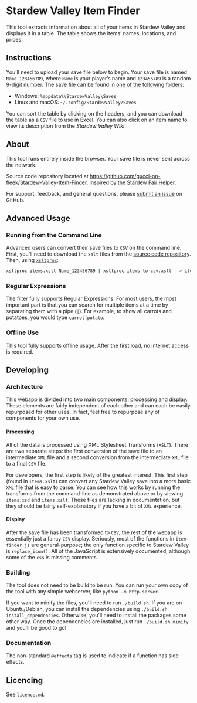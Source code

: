 Stardew Valley Item Finder
==========================

<!-- Stardew Valley Item Finder
     https://gucci-on-fleek.github.io/Stardew-Valley-Item-Finder/
     SPDX-License-Identifier: MPL-2.0+ OR CC-BY-SA-4.0+
     SPDX-FileCopyrightText: 2021 gucci-on-fleek
-->

This tool extracts information about all of your items in Stardew Valley
and displays it in a table. The table shows the items’ names, locations,
and prices.

Instructions
------------

You’ll need to upload your save file below to begin. Your save file is
named `Name_123456789`, where `Name` is your player’s name and
`123456789` is a random 9-digit number. The save file can be found in [one of the following folders](https://stardewvalleywiki.com/Saves#Find_your_save_files):

-   Windows: `%appdata%\StardewValley\Saves`
-   Linux and macOS: `~/.config/StardewValley/Saves`

You can sort the table by clicking on the headers, and you can download
the table as a `CSV` file to use in Excel. You can also click on an item name to view its description from the *Stardew Valley Wiki*.

About
-----

This tool runs entirely inside the browser. Your save file is never sent
across the network.

Source code repository located at
<https://github.com/gucci-on-fleek/Stardew-Valley-Item-Finder>. Inspired
by the [Stardew Fair
Helper](https://mouseypounds.github.io/stardew-fair-helper/).

For support, feedback, and general questions, please [submit an issue](https://github.com/gucci-on-fleek/Stardew-Valley-Item-Finder/issues/new/choose) on GitHub.

Advanced Usage
--------------

### Running from the Command Line

Advanced users can convert their save files to `CSV` on the command
line. First, you’ll need to download the `xslt` files from the [source
code
repository](https://github.com/gucci-on-fleek/Stardew-Valley-Item-Finder).
Then, using [`xsltproc`](http://xmlsoft.org/XSLT/xsltproc.html):

```bash
xsltproc items.xslt Name_123456789 | xsltproc items-to-csv.xslt - > items.csv
```

### Regular Expressions

The filter fully supports Regular Expressions. For most users, the
most important part is that you can search for multiple items at a time
by separating them with a pipe (`|`). For example, to show all carrots
and potatoes, you would type `carrot|potato`.

### Offline Use

This tool fully supports offline usage. After the first load, no internet access is required.

Developing
----------

### Architecture
This webapp is divided into two main components: processing and display. These elements are fairly independent of each other and can each be easily repurposed for other uses. In fact, feel free to repurpose any of components for your own use.

#### Processing
All of the data is processed using XML Stylesheet Transforms (`XSLT`). There are two separate steps: the first conversion of the save file to an intermediate `XML` file and a second conversion from the intermediate `XML` file to a final `CSV` file. 

For developers, the first step is likely of the greatest interest. This first step (found in `items.xslt`) can convert any Stardew Valley save into a more basic `XML` file that is easy to parse. You can see how this works by running the transforms from the command-line as demonstrated above or by viewing `items.xsd` and `items.xslt`. These files are lacking in documentation, but they should be fairly self-explanatory if you have a bit of `XML` experience.

#### Display
After the save file has been transformed to `CSV`, the rest of the webapp is essentially just a fancy `CSV` display. Seriously, most of the functions in `item-finder.js` are general-purpose; the only function specific to Stardew Valley is `replace_icon()`. All of the JavaScript is extensively documented, although some of the `css` is missing comments.

### Building
The tool does not need to be build to be run. You can run your own copy of the tool with any simple webserver, like `python -m http.server`. 

If you want to minify the files, you'll need to run `./build.sh`. If you are on Ubuntu/Debian, you can install the dependencies using `./build.sh install_dependencies`. Otherwise, you'll need to install the packages some other way. Once the dependencies are installed, just run `./build.sh minify` and you'll be good to go!

### Documentation
The non-standard `@effects` tag is used to indicate if a function has side effects.

Licencing
---------

See [`licence.md`](licence.md).
